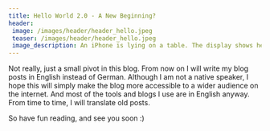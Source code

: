 ```yaml
---
title: Hello World 2.0 - A New Beginning?
header:
 image: /images/header/header_hello.jpeg
 teaser: /images/header/header_hello.jpeg
 image_description: An iPhone is lying on a table. The display shows hello.
---
```


Not really, just a small pivot in this blog.
From now on I will write my blog posts in English instead of German. Although I am not a native speaker, I hope this will simply make the blog more accessible to a wider audience on the internet.
And most of the tools and blogs I use are in English anyway.
From time to time, I will translate old posts.

So have fun reading, and see you soon :)